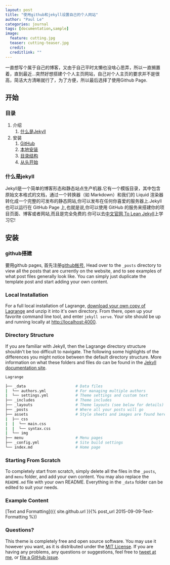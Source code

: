 ```yaml
---
layout: post
title: "使用github和jekyll设置自己的个人网站"
author: "Paul Le"
categories: journal
tags: [documentation,sample]
image:
  feature: cutting.jpg
  teaser: cutting-teaser.jpg
  credit:
  creditlink: ""
---
```


一直想写个属于自己的博客，又由于自己平时太懒也没啥心思弄，所以一直搁置着，直到最近...突然好想搭建个个人主页网站，自己对个人主页的要求并不是很高，简洁大方清晰就行了，为了方便，所以最后选择了使用Github Page.

## 开始

### 目录

1. 介绍
   1. [什么是Jekyll](#什么是jekyll)
2. 安装
   1. [GitHub](#github搭建)
   2. [本地安装](#local-installation)
   3. [目录结构](#directory-structure)
   4. [从头开始](#starting-from-scratch)


### 什么是jekyll

Jekyll是一个简单的博客形态和静态站点生产机器.它有一个模版目录，其中包含原始文本格式的文档，通过一个转换器（如 Markdown）和我们的 Liquid 渲染器转化成一个完整的可发布的静态网站,你可以发布在任何你喜爱的服务器上.Jekyll 也可以运行在 GitHub Page 上,也就是说,你可以使用 GitHub 的服务来搭建你的项目页面、博客或者网站,而且是完全免费的.你可以去[中文官网 To Lean Jekyll](http://jekyllcn.com)上学习它!

## 安装

### github搭建

要用github pages, 首先注册[github帐号](https://github.com/),
Head over to the `_posts` directory to view all the posts that are currently on the website, and to see examples of what post files generally look like. You can simply just duplicate the template post and start adding your own content.

### Local Installation

For a full local installation of Lagrange, [download your own copy of Lagrange](https://github.com/LeNPaul/Lagrange/archive/gh-pages.zip) and unzip it into it's own directory. From there, open up your favorite command line tool, and enter `jekyll serve`. Your site should be up and running locally at [http://localhost:4000](http://localhost:4000).

### Directory Structure

If you are familiar with Jekyll, then the Lagrange directory structure shouldn't be too difficult to navigate. The following some highlights of the differences you might notice between the default directory structure. More information on what these folders and files do can be found in the [Jekyll documentation site](https://jekyllrb.com/docs/structure/).

```bash
Lagrange

├── _data                      # Data files
|  └── authors.yml             # For managing multiple authors
|  └── settings.yml            # Theme settings and custom text
├── _includes                  # Theme includes
├── _layouts                   # Theme layouts (see below for details)
├── _posts                     # Where all your posts will go
├── assets                     # Style sheets and images are found here
|  ├── css
|  |  └── main.css
|  |  └── syntax.css
|  └── img
├── menu                       # Menu pages
├── _config.yml                # Site build settings
└── index.md                   # Home page
```

### Starting From Scratch

To completely start from scratch, simply delete all the files in the `_posts`, and `menu` folder, and add your own content. You may also replace the `README.md` file with your own README. Everything in the `_data` folder can be edited to suit your needs.
### Example Content

[Text and Formatting]({{ site.github.url }}{% post_url 2015-09-09-Text-Formatting %})

### Questions?

This theme is completely free and open source software. You may use it however you want, as it is distributed under the [MIT License](http://choosealicense.com/licenses/mit/). If you are having any problems, any questions or suggestions, feel free to [tweet at me](https://twitter.com/intent/tweet?text=My%question%about%Lagrange%is:%&amp;via=paululele), or [file a GitHub issue](https://github.com/lenpaul/lagrange/issues/new).
